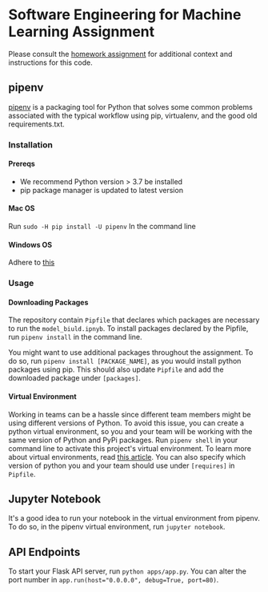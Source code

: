 # Software Engineering for Machine Learning Assignment

Please consult the [homework assignment](https://cmu-313.github.io//assignments/hw4) for additional context and instructions for this code.

## pipenv

[pipenv](https://pipenv.pypa.io/en/latest/) is a packaging tool for Python that solves some common problems associated with the typical workflow using pip, virtualenv, and the good old requirements.txt.

### Installation

#### Prereqs

- We recommend Python version > 3.7 be installed
- pip package manager is updated to latest version

#### Mac OS

Run
`sudo -H pip install -U pipenv`
In the command line

#### Windows OS

Adhere to [this](link)

### Usage

#### Downloading Packages

The repository contain `Pipfile` that declares which packages are necessary to run the `model_biuld.ipnyb`. To install packages declared by the Pipfile, run `pipenv install` in the command line.

You might want to use additional packages throughout the assignment.
To do so, run `pipenv install [PACKAGE_NAME]`, as you would install python packages using pip.
This should also update `Pipfile` and add the downloaded package under `[packages]`.

#### Virtual Environment

Working in teams can be a hassle since different team members might be using different versions of Python. To avoid this issue, you can create a python virtual environment, so you and your team will be working with the same version of Python and PyPi packages.
Run `pipenv shell` in your command line to activate this project's virtual environment.
To learn more about virtual environments, read [this article](https://docs.python-guide.org/dev/virtualenvs/#using-installed-packages).
You can also specify which version of python you and your team should use under `[requires]` in `Pipfile`.

## Jupyter Notebook

It's a good idea to run your notebook in the virtual environment from pipenv.
To do so, in the pipenv virtual environment, run `jupyter notebook`.

## API Endpoints

To start your Flask API server, run `python apps/app.py`.
You can alter the port number in `app.run(host="0.0.0.0", debug=True, port=80)`.
